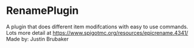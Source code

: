 # RenamePlugin
A plugin that does different item modifcations with easy to use commands.
Lots more detail at https://www.spigotmc.org/resources/epicrename.4341/
Made by: Justin Brubaker
